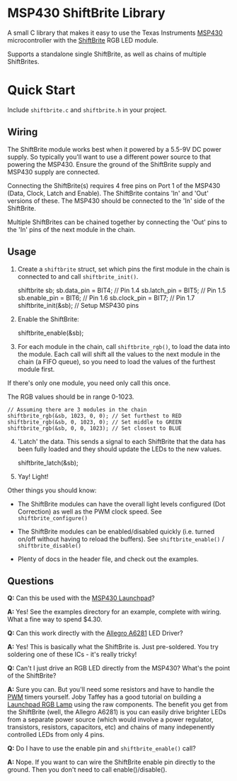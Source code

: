 MSP430 ShiftBrite Library
=========================

A small C library that makes it easy to use the Texas Instruments [MSP430](http://www.ti.com/lsds/ti/microcontroller/16-bit_msp430/overview.page)
microcontroller with the
[ShiftBrite](http://docs.macetech.com/doku.php/shiftbrite) RGB LED module.

Supports a standalone single ShiftBrite, as well as chains of
multiple ShiftBrites.

Quick Start
===========

Include `shiftbrite.c` and `shiftbrite.h` in your project.

Wiring
------

The ShiftBrite module works best when it powered by a 5.5-9V DC
power supply. So typically you'll want to use a different power
source to that powering the MSP430. Ensure the ground of the
ShiftBrite supply and MSP430 supply are connected.

Connecting the ShiftBrite(s) requires 4 free pins on Port 1 of
the MSP430 (Data, Clock, Latch and Enable). The ShiftBrite
contains 'In' and 'Out' versions of these. The MSP430 should
be connected to the 'In' side of the ShiftBrite.

Multiple ShiftBrites can be chained together by connecting the
'Out' pins to the 'In' pins of the next module in the chain.

Usage
-----

1. Create a `shiftbrite` struct, set which pins the first
module in the chain is connected to and call `shiftbrite_init()`.

    shiftbrite sb;
    sb.data_pin   = BIT4; // Pin 1.4
    sb.latch_pin  = BIT5; // Pin 1.5
    sb.enable_pin = BIT6; // Pin 1.6
    sb.clock_pin  = BIT7; // Pin 1.7
    shiftbrite_init(&sb); // Setup MSP430 pins

2. Enable the ShiftBrite:

    shiftbrite_enable(&sb);

3. For each module in the chain, call `shiftbrite_rgb()`, to
load the data into the module. Each call will shift all the
values to the next module in the chain (a FIFO queue), so you
need to load the values of the furthest module first.

If there's only one module, you need only call this once.

The RGB values should be in range 0-1023.

    // Assuming there are 3 modules in the chain
    shiftbrite_rgb(&sb, 1023, 0, 0); // Set furthest to RED
    shiftbrite_rgb(&sb, 0, 1023, 0); // Set middle to GREEN
    shiftbrite_rgb(&sb, 0, 0, 1023); // Set closest to BLUE

4. 'Latch' the data. This sends a signal to each ShiftBrite
that the data has been fully loaded and they should update
the LEDs to the new values.

    shiftbrite_latch(&sb);

5. Yay! Light!

Other things you should know:

*   The ShiftBrite modules can have the overall light levels
    configured (Dot Correction) as well as the PWM clock speed.
    See `shiftbrite_configure()`

*   The ShiftBrite modules can be enabled/disabled quickly
    (i.e. turned on/off without having to reload the buffers).
    See `shiftbrite_enable()` / `shiftbrite_disable()`

*   Plenty of docs in the header file, and check out the examples.

Questions
---------

**Q:** Can this be used with the [MSP430
Launchpad](http://ti.com/launchpad)?

**A:** Yes! See the examples directory for an example, complete with
wiring. What a fine way to spend $4.30.

**Q:** Can this work directly with the [Allegro
A6281](http://www.allegromicro.com/en/Products/Part_Numbers/6281/) LED
Driver?

**A:** Yes! This is basically what the ShiftBrite is. Just pre-soldered.
You try soldering one of these ICs - it's really tricky!

**Q:** Can't I just drive an RGB LED directly from the MSP430? What's
the point of the ShiftBrite?

**A:** Sure you can. But you'll need some resistors and have to handle
the [PWM](http://en.wikipedia.org/wiki/Pulse-width_modulation) timers 
yourself. Joby Taffey has a good tutorial on building a
[Launchpad RGB Lamp](http://blog.hodgepig.org/2010/09/30/jam-jar-lamp/)
using the raw components. The benefit you get from the ShiftBrite (well,
the Allegro A6281) is you can easily drive brighter LEDs from a separate
power source (which would involve a power regulator, transistors,
resistors, capacitors, etc) and chains of many indepenently controlled
LEDs from only 4 pins.

**Q:** Do I have to use the enable pin and `shiftbrite_enable()` call?

**A:** Nope. If you want to can wire the ShiftBrite enable pin directly
to the ground. Then you don't need to call enable()/disable().
